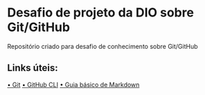 # Desafio de projeto da DIO sobre Git/GitHub

Repositório criado para desafio de conhecimento sobre Git/GitHub

## Links úteis:

[• Git](https://git-scm.com/)
[• GitHub CLI](https://git-scm.com/)
[• Guia básico de Markdown](https://www.markdownguide.org/basic-syntax/)
